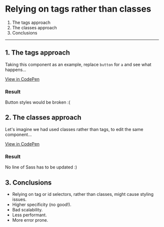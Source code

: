 # Relying on tags rather than classes

1. The tags approach
2. The classes approach
3. Conclusions

---

## 1. The tags approach

Taking this component as an example, replace `button` for `a` and see what happens…

[View in CodePen](https://codepen.io/nadalsol/pen/jOVYXqq)

### Result

Button styles would be broken :(

## 2. The classes approach

Let's imagine we had used classes rather than tags, to edit the same component…

[View in CodePen](https://codepen.io/nadalsol/pen/PobEVpW)

### Result

No line of Sass has to be updated :)

## 3. Conclusions

- Relying on tag or id selectors, rather than classes, might cause styling issues.
- Higher specificity (no good!).
- Bad scalability.
- Less performant.
- More error prone.
